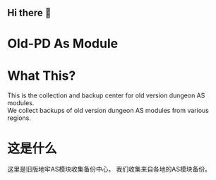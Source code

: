 ## Hi there 👋

# Old-PD As Module

# What This?
This is the collection and backup center for old version dungeon AS modules.   
We collect backups of old version dungeon AS modules from various regions.

# 这是什么

这里是旧版地牢AS模块收集备份中心，
我们收集来自各地的AS模块备份。


